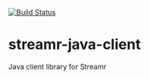 [![Build Status](https://travis-ci.com/streamr-dev/streamr-java-client.svg?token=XGdFPZ3zEHKu8U8yLzz6&branch=master)](https://travis-ci.com/streamr-dev/streamr-java-client)

# streamr-java-client
Java client library for Streamr
